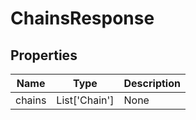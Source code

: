 # ChainsResponse


## Properties
Name | Type | Description
------------ | ------------- | -------------
chains | List['Chain'] | None

